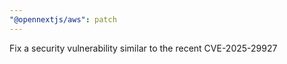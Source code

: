 ```yaml
---
"@opennextjs/aws": patch
---
```


Fix a security vulnerability similar to the recent CVE-2025-29927
